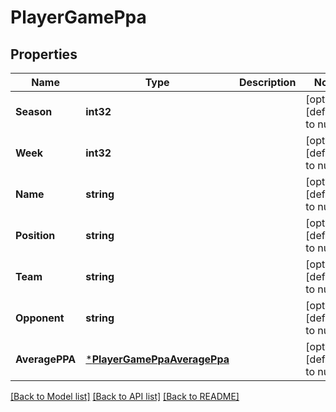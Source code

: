 # PlayerGamePpa

## Properties
Name | Type | Description | Notes
------------ | ------------- | ------------- | -------------
**Season** | **int32** |  | [optional] [default to null]
**Week** | **int32** |  | [optional] [default to null]
**Name** | **string** |  | [optional] [default to null]
**Position** | **string** |  | [optional] [default to null]
**Team** | **string** |  | [optional] [default to null]
**Opponent** | **string** |  | [optional] [default to null]
**AveragePPA** | [***PlayerGamePpaAveragePpa**](PlayerGamePPA_averagePPA.md) |  | [optional] [default to null]

[[Back to Model list]](../README.md#documentation-for-models) [[Back to API list]](../README.md#documentation-for-api-endpoints) [[Back to README]](../README.md)


